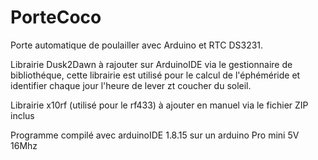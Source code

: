 # PorteCoco
Porte automatique de poulailler avec Arduino et RTC DS3231.

Librairie Dusk2Dawn à rajouter sur ArduinoIDE via le gestionnaire de bibliothéque, cette librairie est utilisé pour le calcul de l'éphéméride et identifier chaque jour l'heure de lever zt coucher du soleil.

Librairie x10rf (utilisé pour le rf433) à ajouter en manuel via le fichier ZIP inclus

Programme compilé avec arduinoIDE 1.8.15 sur un arduino Pro mini 5V 16Mhz
